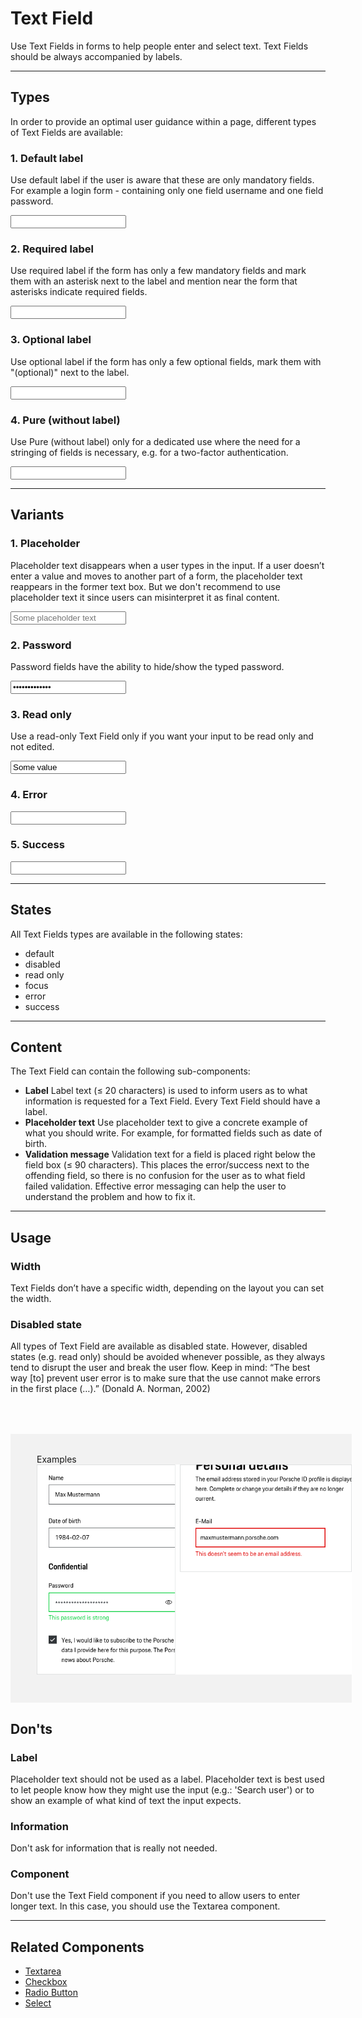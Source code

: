 # Text Field
 
Use Text Fields in forms to help people enter and select text. Text Fields should be always accompanied by labels.
 
---
 
## Types
 
In order to provide an optimal user guidance within a page, different types of Text Fields are 
available:
 
### 1. Default label
 
Use default label if the user is aware that these are only mandatory fields. For example a login form - containing only one field username and one field password.
 
<p-text-field-wrapper label="Some label"><input type="text" name="some-name"></p-text-field-wrapper>
 
### 2. Required label
 
Use required label if the form has only a few mandatory fields and mark them with an asterisk next to the label and mention near the form that asterisks indicate required fields.
 
<p-text-field-wrapper label="Some label*"><input type="text" name="some-name"></p-text-field-wrapper>
 
### 3. Optional label
 
Use optional label if the form has only a few optional fields, mark them with "(optional)" next to the label.
 
<p-text-field-wrapper label="Some label (optional)"><input type="text" name="some-name"></p-text-field-wrapper>

### 4. Pure (without label)
 
Use Pure (without label) only for a dedicated use where the need for a stringing of fields is necessary, e.g. for a two-factor authentication.
 
<p-text-field-wrapper label="Some label" hide-label="true"><input type="text" name="some-name"></p-text-field-wrapper>
 
---
 
## Variants
 
### 1. Placeholder
 
Placeholder text disappears when a user types in the input. If a user doesn’t enter a value and moves to another part of a form, the placeholder text reappears in the former text box. But we don't recommend to use placeholder text it since users can misinterpret it as final content.
 
<p-text-field-wrapper label="Some label"><input type="text" name="some-name" placeholder="Some placeholder text"></p-text-field-wrapper>
 
### 2. Password
 
Password fields have the ability to hide/show the typed password.
 
<p-text-field-wrapper label="Some label"><input type="password" name="some-name" value="some password"></p-text-field-wrapper>
 
### 3. Read only
 
Use a read-only Text Field only if you want your input to be read only and not edited.
 
<p-text-field-wrapper label="Some label"><input type="text" name="some-name" value="Some value" readonly="readonly"></p-text-field-wrapper>
 
### 4. Error
 
<p-text-field-wrapper label="Some label" state="error" message="Some error validation message."><input type="text" name="some-name"></p-text-field-wrapper>
 
### 5. Success
 
<p-text-field-wrapper label="Some label" state="success" message="Some success validation message."><input type="text" name="some-name" class=""></p-text-field-wrapper>
 
---
 
## States
 
All Text Fields types are available in the following states:
 
* default 
* disabled 
* read only
* focus
* error 
* success

---
 
## Content
 
The Text Field can contain the following sub-components:
 
- **Label**
Label text (≤ 20 characters) is used to inform users as to what information is requested for a Text Field. Every Text Field should have a label.
- **Placeholder text**
Use placeholder text to give a concrete example of what you should write. For example, for formatted fields such as date of birth.
- **Validation message**
Validation text for a field is placed right below the field box (≤ 90 characters). This places the error/success next to the offending field, so there is no confusion for the user as to what field failed validation. Effective error messaging can help the user to understand the problem and how to fix it.
 
---
 
## Usage
 
### Width
 
Text Fields don’t have a specific width, depending on the layout you can set the width.

### Disabled state
 
All types of Text Field are available as disabled state. However, disabled states (e.g. read only) should be avoided whenever possible, as they always tend to disrupt the user and break the user flow. Keep in mind: “The best way [to] prevent user error is to make sure that the use cannot make errors in the first place (…).” (Donald A. Norman, 2002)
 
 <div style="background:#F2F2F2; width:100%; margin-top: 64px; padding-top: 32px; padding-left: 42px; padding-bottom: 42px;">
    <p-headline variant="headline-3" tag="h3" style="margin-bottom: 24px;">Examples</p-headline>
    <img src="./assets/form-text-field-examples.png" alt="Examples for text fields"/>
</div>

## Don'ts

### Label
Placeholder text should not be used as a label. Placeholder text is best used to let people know how they might use the input (e.g.: 'Search user') or to show an example of what kind of text the input expects.

### Information
Don't ask for information that is really not needed.

### Component
Don't use the Text Field component if you need to allow users to enter longer text. In this case, you should use the Textarea component. 

--- 
 
## Related Components

* [Textarea](#/web/components/form/textarea)
* [Checkbox](#/web/components/form/checkbox)
* [Radio Button](#/web/components/form/radio-button)
* [Select](#/web/components/form/select)
